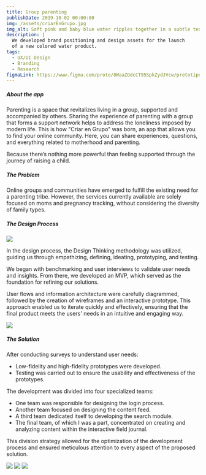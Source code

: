 ```yaml
---
title: Group parenting
publishDate: 2019-10-02 00:00:00
img: /assets/criarEnGrupo.jpg
img_alt: Soft pink and baby blue water ripples together in a subtle texture.
description: |
  We developed brand positioning and design assets for the launch
  of a new colored water product.
tags:
  - UX/UI Design
  - Branding
  - Research
figmaLink: https://www.figma.com/proto/8WaaZOdcCT95SpkZydJVcw/prototipo-funcional?node-id=58-14873&p=f&t=sr2vQmPEhGp60hDY-1&scaling=scale-down&content-scaling=fixed&page-id=0%3A1&starting-point-node-id=58%3A14873&show-proto-sidebar=1
---
```


##### About the app

Parenting is a space that revitalizes living in a group, supported and accompanied by others. Sharing the experience of parenting with a group that forms a support network helps to address the loneliness imposed by modern life. This is how "Criar en Grupo" was born, an app that allows you to find your online community. Here, you can share experiences, questions, and everything related to motherhood and parenting.

Because there’s nothing more powerful than feeling supported through the journey of raising a child.

##### The Problem

Online groups and communities have emerged to fulfill the existing need for a parenting tribe. However, the services currently available are solely focused on moms and pregnancy tracking, without considering the diversity of family types.

##### The Design Process

<img src="https://res.cloudinary.com/dcxejdzab/image/upload/v1737419894/marian_portfolio/msvc3tf9740a75dqlrvx.png">

In the design process, the Design Thinking methodology was utilized, guiding us through empathizing, defining, ideating, prototyping, and testing.

We began with benchmarking and user interviews to validate user needs and insights. From there, we developed an MVP, which served as the foundation for refining our solutions.

User flows and information architecture were carefully diagrammed, followed by the creation of wireframes and an interactive prototype. This approach enabled us to iterate quickly and effectively, ensuring that the final product meets the users' needs in an intuitive and engaging way.

<img src="https://res.cloudinary.com/dcxejdzab/image/upload/v1737419894/marian_portfolio/xhq20ifj7k6gygvouium.jpg">

##### The Solution

After conducting surveys to understand user needs:

- Low-fidelity and high-fidelity prototypes were developed.
- Testing was carried out to ensure the usability and effectiveness of the prototypes.

The development was divided into four specialized teams:

- One team was responsible for designing the login process.
- Another team focused on designing the content feed.
- A third team dedicated itself to developing the search module.
- The final team, of which I was a part, concentrated on creating and analyzing content within the interactive field journal.

This division strategy allowed for the optimization of the development process and ensured meticulous attention to every aspect of the proposed solution.

<img src="https://res.cloudinary.com/dcxejdzab/image/upload/v1737419894/marian_portfolio/nwc1dgqgpoz2sjelegd2.png">
<img src="https://res.cloudinary.com/dcxejdzab/image/upload/v1737419894/marian_portfolio/f4wer3li0sxcs67txw8o.png">
<img src="https://res.cloudinary.com/dcxejdzab/image/upload/v1737419894/marian_portfolio/ha20zuojgaej2zq7yuvb.png">
